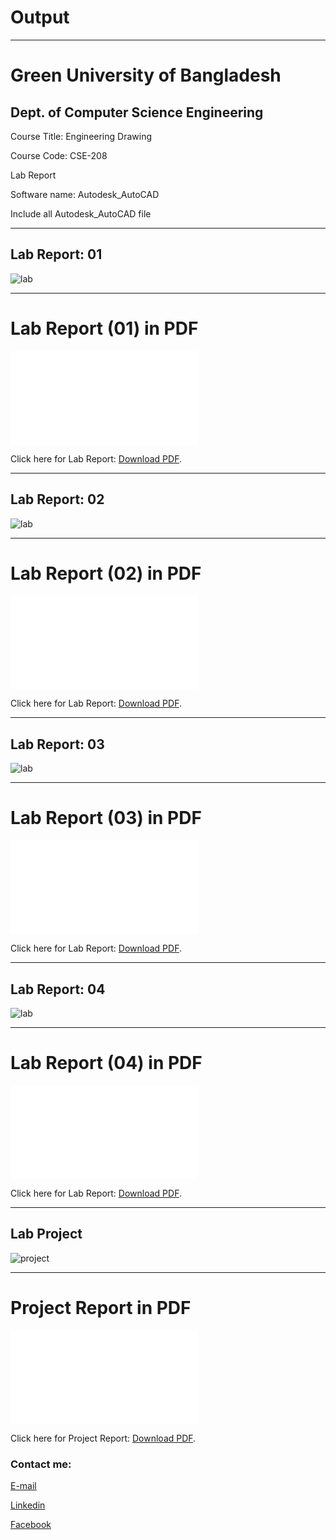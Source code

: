
# Output


---
<h1>Green University of Bangladesh </h1>

<h2>Dept. of Computer Science Engineering</h2>

<p>Course Title: Engineering Drawing</p>
<p>Course Code: CSE-208</p>
<p>Lab Report</p>

<p>Software name: Autodesk_AutoCAD</p>
<p>Include all Autodesk_AutoCAD file</p>

---

 Lab Report: 01
---

<img src="lab_01.jpg"
     alt="lab"/>

---

<h1 id="test-title">Lab Report (01) in PDF</h1>

<object data="loremipsum.pdf#page=2" type="application/pdf" width="700px" height="700px">
    <embed src="loremipsum.pdf#page=2">
        <p>Click here for Lab Report: <a href="Lab_01.pdf">Download PDF</a>.</p>
    </embed>
</object>

---

 Lab Report: 02
---

<img src="lab_02.jpg"
     alt="lab"/>

---

<h1 id="test-title">Lab Report (02) in PDF</h1>

<object data="loremipsum.pdf#page=2" type="application/pdf" width="700px" height="700px">
    <embed src="loremipsum.pdf#page=2">
        <p>Click here for Lab Report: <a href="Lab_02.pdf">Download PDF</a>.</p>
    </embed>
</object>


---


 Lab Report: 03
---

<img src="lab_03.jpg"
     alt="lab"/>

---

<h1 id="test-title">Lab Report (03) in PDF</h1>

<object data="loremipsum.pdf#page=2" type="application/pdf" width="700px" height="700px">
    <embed src="loremipsum.pdf#page=2">
        <p>Click here for Lab Report: <a href="Lab_03.pdf">Download PDF</a>.</p>
    </embed>
</object>


---


 Lab Report: 04
---

<img src="lab_04.jpg"
     alt="lab"/>

---

<h1 id="test-title">Lab Report (04) in PDF</h1>

<object data="loremipsum.pdf#page=2" type="application/pdf" width="700px" height="700px">
    <embed src="loremipsum.pdf#page=2">
        <p>Click here for Lab Report: <a href="Lab_04.pdf">Download PDF</a>.</p>
    </embed>
</object>



---


 Lab Project
---

<img src="Project_Report.jpg"
     alt="project"/>

---

<h1 id="test-title">Project Report in PDF</h1>

<object data="loremipsum.pdf#page=2" type="application/pdf" width="700px" height="700px">
    <embed src="loremipsum.pdf#page=2">
        <p>Click here for Project Report: <a href="Project_Report.pdf">Download PDF</a>.</p>
    </embed>
</object>









<!-- all link is here -->


### Contact me:

[E-mail](tanvirpoly@gmail.com)

[Linkedin]( https://www.linkedin.com/in/tanvirx/)

[Facebook]( https://www.facebook.com/tanvirfbid)

